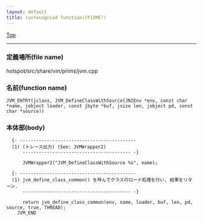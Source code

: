```yaml
---
layout: default
title: (unrecognied function)(FIXME!)
---
```

[Top](../index.html)

--- 
### 定義場所(file name)
hotspot/src/share/vm/prims/jvm.cpp

### 名前(function name)
```
JVM_ENTRY(jclass, JVM_DefineClassWithSource(JNIEnv *env, const char *name, jobject loader, const jbyte *buf, jsize len, jobject pd, const char *source))
```

### 本体部(body)
```
  {- -------------------------------------------
  (1) (トレース出力) (See: JVMWrapper2)
      ---------------------------------------- -}

	  JVMWrapper2("JVM_DefineClassWithSource %s", name);
	
  {- -------------------------------------------
  (1) jvm_define_class_common() を呼んでクラスのロード処理を行い, 結果をリターン.
      ---------------------------------------- -}

	  return jvm_define_class_common(env, name, loader, buf, len, pd, source, true, THREAD);
	JVM_END
	
```


